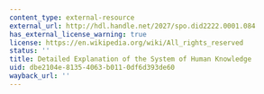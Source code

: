 ```yaml
---
content_type: external-resource
external_url: http://hdl.handle.net/2027/spo.did2222.0001.084
has_external_license_warning: true
license: https://en.wikipedia.org/wiki/All_rights_reserved
status: ''
title: Detailed Explanation of the System of Human Knowledge
uid: dbe2104e-8135-4063-b011-0df6d393de60
wayback_url: ''
---
```

